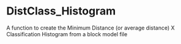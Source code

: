 # DistClass_Histogram
 A function to create the Minimum Distance (or average distance) X Classification Histogram from a block model file
